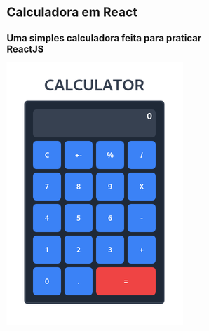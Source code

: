 # Calculadora em React

## Uma simples calculadora feita para praticar ReactJS

![Application screen](./public/assets/images/application-screen.png)
